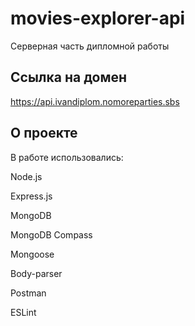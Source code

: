 # movies-explorer-api

Серверная часть дипломной работы 

## Ссылка на домен

https://api.ivandiplom.nomoreparties.sbs

## О проекте

В работе использовались: 

Node.js 

Express.js 

MongoDB 

MongoDB Compass

Mongoose 

Body-parser 

Postman 

ESLint

